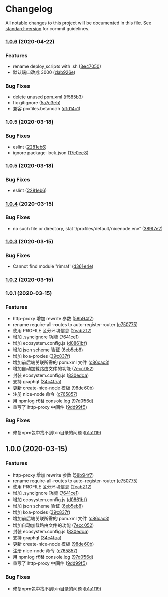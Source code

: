 # Changelog

All notable changes to this project will be documented in this file. See [standard-version](https://github.com/conventional-changelog/standard-version) for commit guidelines.

### [1.0.6](https://github.com/nice-node/create-nice-node/compare/v1.0.5...v1.0.6) (2020-04-22)


### Features

* rename deploy_scripts with .sh ([3e47050](https://github.com/nice-node/create-nice-node/commit/3e470501879ec4899e521560a7211c1ccd77253d))
* 默认端口改成 3000 ([dab926e](https://github.com/nice-node/create-nice-node/commit/dab926e61a712da2ed591e8d4dd0cb3c3b890f33))


### Bug Fixes

* delete unused pom.xml ([ff585b3](https://github.com/nice-node/create-nice-node/commit/ff585b3061438af68dc31b33233fbe1f7e11ebfd))
* fix gitignore ([5a7c3eb](https://github.com/nice-node/create-nice-node/commit/5a7c3eb050422f845daf76b7af9b1af993a152be))
* 兼容 profiles.betanoah ([d1d14c1](https://github.com/nice-node/create-nice-node/commit/d1d14c1dfc65b32cb0e4a8388f3dc0c8bb15faad))

### 1.0.5 (2020-03-18)


### Bug Fixes

* eslint ([2281eb6](https://github.com/nice-node/create-nice-node/commit/2281eb6f4245903fc6fc1629c7a666eb7141ed86))
* ignore package-lock.json ([17e0ee8](https://github.com/nice-node/create-nice-node/commit/17e0ee8072fa488764cce2f609b2b2d16fbeed76))

### 1.0.5 (2020-03-18)


### Bug Fixes

* eslint ([2281eb6](https://github.com/nice-node/create-nice-node/commit/2281eb6f4245903fc6fc1629c7a666eb7141ed86))

### [1.0.4](https://github.com/zhongzhi107/nice-node/compare/v1.0.3...v1.0.4) (2020-03-15)


### Bug Fixes

* no such file or directory, stat '/profiles/default/nicenode.env' ([389f7e2](https://github.com/zhongzhi107/nice-node/commit/389f7e2da78fff0d0f5e7f24d913f86423e198f4))

### [1.0.3](https://github.com/zhongzhi107/nice-node/compare/v1.0.2...v1.0.3) (2020-03-15)


### Bug Fixes

* Cannot find module 'rimraf' ([d361e4e](https://github.com/zhongzhi107/nice-node/commit/d361e4eea55cb840556a8139195857edd33af497))

### [1.0.2](https://github.com/zhongzhi107/nice-node/compare/v1.0.1...v1.0.2) (2020-03-15)

### 1.0.1 (2020-03-15)


### Features

* http-proxy 增加 rewrite 参数 ([58b94f7](https://github.com/zhongzhi107/nice-node/commit/58b94f7ef4a640f633672405cb9767ca3ce746fd))
* rename require-all-routes to auto-register-router ([e750775](https://github.com/zhongzhi107/nice-node/commit/e750775f26f56290c83db6902ab470ffa40550ae))
* 使用 PROFILE 区分环境信息 ([2eab212](https://github.com/zhongzhi107/nice-node/commit/2eab212a0d942e6ea3455a3f362751b320d11642))
* 增加 .syncignore 功能 ([7641ce1](https://github.com/zhongzhi107/nice-node/commit/7641ce19877437959a75bcb822136844c9c3125c))
* 增加 ecosystem.config.js ([d0861bf](https://github.com/zhongzhi107/nice-node/commit/d0861bfc7708eda6898c95ee1916722c4c5ae5fa))
* 增加 json scheme 验证 ([6eb5eb8](https://github.com/zhongzhi107/nice-node/commit/6eb5eb8cde2f4f3788b046f2b7cc736cac890d85))
* 增加 koa-proxies ([39c837f](https://github.com/zhongzhi107/nice-node/commit/39c837f890e5a12bca7d4cd64e767b20e3fff2d8))
* 增加前后端关联所需的 pom.xml 文件 ([c86cac3](https://github.com/zhongzhi107/nice-node/commit/c86cac3f570aa1882b2f9c156afb9a7863abe676))
* 增加自动加载路由文件的功能 ([7ecc052](https://github.com/zhongzhi107/nice-node/commit/7ecc052a03595e596b79e342bc96e0bbee81c0a2))
* 封装 ecosystem.config.js ([830edca](https://github.com/zhongzhi107/nice-node/commit/830edca309d59cad808c670b0ac0fd57dc0f4dfb))
* 支持 graphql ([34c4faa](https://github.com/zhongzhi107/nice-node/commit/34c4faa243e6d65365114ca91005c1b0e77222a4))
* 更新 create-nice-node 模板 ([98de60b](https://github.com/zhongzhi107/nice-node/commit/98de60b681a395ce155dfbe397a93e81eb07b2a6))
* 注册 nice-node 命令 ([c765857](https://github.com/zhongzhi107/nice-node/commit/c76585793fbf9a595c9a8bc857ede6dd62144aef))
* 用 npmlog 代替 console.log ([97d056d](https://github.com/zhongzhi107/nice-node/commit/97d056d37ab1cfbbbe0d31376693538c2b2219b2))
* 重写了 http-proxy 中间件 ([9dd99f5](https://github.com/zhongzhi107/nice-node/commit/9dd99f5148b25ee622c1e0938583e343c50eedfc))


### Bug Fixes

* 修复npm包中找不到bin目录的问题 ([b1a1f19](https://github.com/zhongzhi107/nice-node/commit/b1a1f19c61f4d60cd0ec1df0250e8f99f1fca778))

## 1.0.0 (2020-03-15)


### Features

* http-proxy 增加 rewrite 参数 ([58b94f7](https://github.com/zhongzhi107/nice-node/commit/58b94f7ef4a640f633672405cb9767ca3ce746fd))
* rename require-all-routes to auto-register-router ([e750775](https://github.com/zhongzhi107/nice-node/commit/e750775f26f56290c83db6902ab470ffa40550ae))
* 使用 PROFILE 区分环境信息 ([2eab212](https://github.com/zhongzhi107/nice-node/commit/2eab212a0d942e6ea3455a3f362751b320d11642))
* 增加 .syncignore 功能 ([7641ce1](https://github.com/zhongzhi107/nice-node/commit/7641ce19877437959a75bcb822136844c9c3125c))
* 增加 ecosystem.config.js ([d0861bf](https://github.com/zhongzhi107/nice-node/commit/d0861bfc7708eda6898c95ee1916722c4c5ae5fa))
* 增加 json scheme 验证 ([6eb5eb8](https://github.com/zhongzhi107/nice-node/commit/6eb5eb8cde2f4f3788b046f2b7cc736cac890d85))
* 增加 koa-proxies ([39c837f](https://github.com/zhongzhi107/nice-node/commit/39c837f890e5a12bca7d4cd64e767b20e3fff2d8))
* 增加前后端关联所需的 pom.xml 文件 ([c86cac3](https://github.com/zhongzhi107/nice-node/commit/c86cac3f570aa1882b2f9c156afb9a7863abe676))
* 增加自动加载路由文件的功能 ([7ecc052](https://github.com/zhongzhi107/nice-node/commit/7ecc052a03595e596b79e342bc96e0bbee81c0a2))
* 封装 ecosystem.config.js ([830edca](https://github.com/zhongzhi107/nice-node/commit/830edca309d59cad808c670b0ac0fd57dc0f4dfb))
* 支持 graphql ([34c4faa](https://github.com/zhongzhi107/nice-node/commit/34c4faa243e6d65365114ca91005c1b0e77222a4))
* 更新 create-nice-node 模板 ([98de60b](https://github.com/zhongzhi107/nice-node/commit/98de60b681a395ce155dfbe397a93e81eb07b2a6))
* 注册 nice-node 命令 ([c765857](https://github.com/zhongzhi107/nice-node/commit/c76585793fbf9a595c9a8bc857ede6dd62144aef))
* 用 npmlog 代替 console.log ([97d056d](https://github.com/zhongzhi107/nice-node/commit/97d056d37ab1cfbbbe0d31376693538c2b2219b2))
* 重写了 http-proxy 中间件 ([9dd99f5](https://github.com/zhongzhi107/nice-node/commit/9dd99f5148b25ee622c1e0938583e343c50eedfc))


### Bug Fixes

* 修复npm包中找不到bin目录的问题 ([b1a1f19](https://github.com/zhongzhi107/nice-node/commit/b1a1f19c61f4d60cd0ec1df0250e8f99f1fca778))
